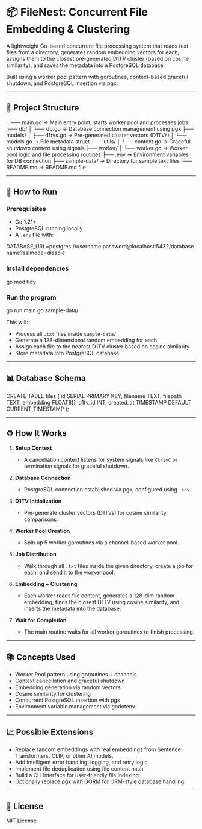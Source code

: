 # 📦 FileNest: Concurrent File Embedding & Clustering

A lightweight Go-based concurrent file processing system that reads text files from a directory, generates random embedding vectors for each, assigns them to the closest pre-generated D1TV cluster (based on cosine similarity), and saves the metadata into a PostgreSQL database.

Built using a worker pool pattern with goroutines, context-based graceful shutdown, and PostgreSQL insertion via pgx.

---

## 📂 Project Structure

.
├── main.go                → Main entry point, starts worker pool and processes jobs
├── db/
│   └── db.go              → Database connection management using pgx
├── models/
│   ├── d1tvs.go           → Pre-generated cluster vectors (D1TVs)
│   └── models.go          → File metadata struct
├── utils/
│   └── context.go         → Graceful shutdown context using signals
├── worker/
│   └── worker.go          → Worker pool logic and file processing routines
├── .env                   → Environment variables for DB connection
├── sample-data/           → Directory for sample text files
└── README.md              → README.md file

---

## 🚀 How to Run

### Prerequisites

- Go 1.21+
- PostgreSQL running locally
- A `.env` file with:

DATABASE_URL=postgres://username:password@localhost:5432/databasename?sslmode=disable

### Install dependencies

go mod tidy

### Run the program

go run main.go sample-data/

This will:
- Process all `.txt` files inside `sample-data/`
- Generate a 128-dimensional random embedding for each
- Assign each file to the nearest D1TV cluster based on cosine similarity
- Store metadata into PostgreSQL database

---

## 📊 Database Schema

CREATE TABLE files (
  id SERIAL PRIMARY KEY,
  filename TEXT,
  filepath TEXT,
  embedding FLOAT8[],
  d1tv_id INT,
  created_at TIMESTAMP DEFAULT CURRENT_TIMESTAMP
);

---

## ⚙️ How It Works

1. **Setup Context**
   - A cancellation context listens for system signals like `Ctrl+C` or termination signals for graceful shutdown.

2. **Database Connection**
   - PostgreSQL connection established via pgx, configured using `.env`.

3. **D1TV Initialization**
   - Pre-generate cluster vectors (D1TVs) for cosine similarity comparisons.

4. **Worker Pool Creation**
   - Spin up 5 worker goroutines via a channel-based worker pool.

5. **Job Distribution**
   - Walk through all `.txt` files inside the given directory, create a job for each, and send it to the worker pool.

6. **Embedding + Clustering**
   - Each worker reads file content, generates a 128-dim random embedding, finds the closest D1TV using cosine similarity, and inserts the metadata into the database.

7. **Wait for Completion**
   - The main routine waits for all worker goroutines to finish processing.

---

## 📚 Concepts Used

- Worker Pool pattern using goroutines + channels
- Context cancellation and graceful shutdown
- Embedding generation via random vectors
- Cosine similarity for clustering
- Concurrent PostgreSQL insertion with pgx
- Environment variable management via godotenv

---

## 📈 Possible Extensions

- Replace random embeddings with real embeddings from Sentence Transformers, CLIP, or other AI models.
- Add intelligent error handling, logging, and retry logic.
- Implement file deduplication using file content hash.
- Build a CLI interface for user-friendly file indexing.
- Optionally replace pgx with GORM for ORM-style database handling.

---

## 📝 License

MIT License

